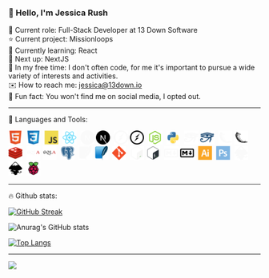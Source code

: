 ### :wave: Hello, I'm Jessica Rush

:bust_in_silhouette: Current role: Full-Stack Developer at 13 Down Software  
:star: Current project: Missionloops  
:seedling: Currently learning: React  
:round_pushpin: Next up: NextJS  
:space_invader: In my free time: I don't often code, for me it's important to pursue a wide variety of interests and activities.  
:envelope: How to reach me: jessica@13down.io  
:orange_book: Fun fact: You won't find me on social media, I opted out.  

-----

:wrench: Languages and Tools:

<div>
  <img src="icons/html5-original.svg" title="HTML5" alt="HTML" width="28" height="28"/>&nbsp;
  <img src="icons/css3-original.svg" title="CSS3" alt="CSS" width="28" height="28"/>&nbsp;
  <img src="icons/javascript-original.svg" title="JavaScript" alt="JavaScript" width="28" height="28"/>&nbsp;
  <img src="icons/react-original.svg" title="React" alt="React" width="28" height="28"/>&nbsp;
  <img src="icons/nextjs-original-dark.svg#gh-dark-mode-only" title="NextJS" alt="NextJS" width="28" height="28"/>
  <img src="icons/nextjs-original.svg#gh-light-mode-only" title="NextJS" alt="NextJS" width="28" height="28"/>&nbsp;
  <img src="icons/socketio-original-dark.svg#gh-dark-mode-only" title="socket.io" alt="socket.io" width="28" height="28"/>
  <img src="icons/socketio-original.svg#gh-light-mode-only" title="socket.io" alt="socket.io" width="28" height="28"/>&nbsp;
  <img src="icons/nodejs-original.svg" title="NodeJS" alt="NodeJS" width="28" height="28"/>&nbsp;
  <img src="icons/python-original.svg" title="Python" alt="Python" width="28" height="28"/>&nbsp;
  <img src="icons/sphinx-custom-dark.svg#gh-dark-mode-only" title="Sphinx" alt="Sphinx" width="28" height="28"/>
  <img src="icons/sphinx-custom.svg#gh-light-mode-only" title="Sphinx" alt="Sphinx" width="28" height="28"/>&nbsp;
  <img src="icons/flask-original-dark.svg#gh-dark-mode-only" title="Flask" alt="Flask" width="28" height="28"/>
  <img src="icons/flask-original.svg#gh-light-mode-only" title="Flask" alt="Flask" width="28" height="28"/>&nbsp;
  <img src="icons/redis-original.svg" title="Redis" alt="Redis" width="28" height="28"/>&nbsp;
  <img src="icons/sqlalchemy-original-dark.svg#gh-dark-mode-only" title="SQLAlchemy" alt="SQLAlchemy" width="28" height="28"/>
  <img src="icons/sqlalchemy-original.svg#gh-light-mode-only" title="SQLAlchemy" alt="SQLAlchemy" width="28" height="28"/>&nbsp;
  <img src="icons/postgresql-plain.svg" title="Postgresql" alt="Postgresql" width="28" height="28"/>&nbsp;
  <img src="icons/sqlite-plain-dark.svg#gh-dark-mode-only" title="Sqlite" alt="Sqlite" width="28" height="28"/>
  <img src="icons/sqlite-original.svg#gh-light-mode-only" title="Sqlite" alt="Sqlite" width="28" height="28"/>&nbsp;
  <img src="icons/git-original.svg" title="Git" alt="Git" width="28" height="28"/>&nbsp;
  <img src="icons/bash-original-dark.svg#gh-dark-mode-only" title="Bash" alt="Bash" width="28" height="28"/>
  <img src="icons/bash-original.svg#gh-light-mode-only" title="Bash" alt="Bash" width="28" height="28"/>&nbsp;
  <img src="icons/markdown-original-dark.svg#gh-dark-mode-only" title="Markdown" alt="Markdown" width="28" height="28"/>
  <img src="icons/markdown-original.svg#gh-light-mode-only" title="Markdown" alt="Markdown" width="28" height="28"/>&nbsp;
  <img src="icons/illustrator-plain.svg" title="Illustrator" alt="Illustrator" width="28" height="28"/>&nbsp;
  <img src="icons/photoshop-plain.svg" title="Photoshop" alt="Photoshop" width="28" height="28"/>&nbsp;
  <img src="icons/inkscape-plain-dark.svg#gh-dark-mode-only" title="Inkscape" alt="Inkscape" width="28" height="28"/>
  <img src="icons/inkscape-plain.svg#gh-light-mode-only" title="Inkscape" alt="Inkscape" width="28" height="28"/>&nbsp;
  <img src="icons/raspberrypi-original.svg" title="RaspberryPi" alt="RaspberryPi" width="28" height="28"/>&nbsp;
</div>

-----

:fire: Github stats:

[![GitHub Streak](http://github-readme-streak-stats.herokuapp.com?user=jessicarush&theme=dark&background=22272E)](https://git.io/streak-stats)

![Anurag's GitHub stats](https://github-readme-stats.vercel.app/api?username=jessicarush&show_icons=true&theme=transparent)

[![Top Langs](https://github-readme-stats.vercel.app/api/top-langs/?username=jessicarush&layout=compact)](https://github.com/anuraghazra/github-readme-stats)

-----

![](https://komarev.com/ghpvc/?username=jessicarush&color=00CED1)
